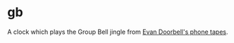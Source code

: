 # gb
A clock which plays the Group Bell jingle from [Evan Doorbell's phone tapes](http://evan-doorbell.com).
